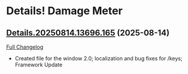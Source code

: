 # Details! Damage Meter

## [Details.20250814.13696.165](https://github.com/Tercioo/Details-Damage-Meter/tree/Details.20250814.13696.165) (2025-08-14)
[Full Changelog](https://github.com/Tercioo/Details-Damage-Meter/compare/Details.20250813.13692.165...Details.20250814.13696.165) 

- Created file for the window 2.0; localization and bug fixes for /keys; Framework Update  

